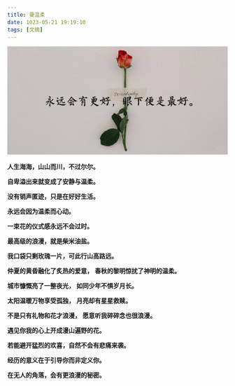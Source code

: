 ```yaml
---
title: 要温柔
date: 1023-05-21 19:19:10
tags: [文摘]
---
```


![](../images/2023-05-21-19-35-27.png)

**人生海海，山山而川，不过尔尔。**

**自卑溢出来就变成了安静与温柔。**

**没有销声匿迹，只是在好好生活。**

**永远会因为温柔而心动。**

**一束花的仪式感永远不会过时。**

**最高级的浪漫，就是柴米油盐。**

**我口袋只剩玫瑰一片，可此行山高路远。**

**仲夏的黄昏融化了炙热的爱意，**
**春秋的黎明惊扰了神明的温柔。**

**城市慷慨亮了一整夜光，**
**如同少年不惧岁月长。**

**太阳温暖万物享受孤独，**
**月亮却有星星救赎。**

**不是只有礼物和花才浪漫，**
**愿意听我碎碎念也很浪漫。**

**遇见你我的心上开成漫山遍野的花。**

**若能避开猛烈的欢喜，自然不会有悲痛来袭。**



**经历的意义在于引导你而非定义你。**

**在无人的角落，会有更浪漫的秘密。**
